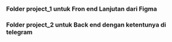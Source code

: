 ### Folder project_1 untuk Fron end Lanjutan dari Figma
### Folder project_2 untuk Back end dengan ketentunya di telegram